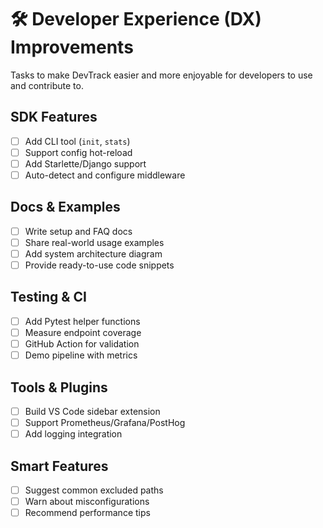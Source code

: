 # 🛠️ Developer Experience (DX) Improvements

Tasks to make DevTrack easier and more enjoyable for developers to use and contribute to.

## SDK Features
- [ ] Add CLI tool (`init`, `stats`)
- [ ] Support config hot-reload
- [ ] Add Starlette/Django support
- [ ] Auto-detect and configure middleware

## Docs & Examples
- [ ] Write setup and FAQ docs
- [ ] Share real-world usage examples
- [ ] Add system architecture diagram
- [ ] Provide ready-to-use code snippets

## Testing & CI
- [ ] Add Pytest helper functions
- [ ] Measure endpoint coverage
- [ ] GitHub Action for validation
- [ ] Demo pipeline with metrics

## Tools & Plugins
- [ ] Build VS Code sidebar extension
- [ ] Support Prometheus/Grafana/PostHog
- [ ] Add logging integration

## Smart Features
- [ ] Suggest common excluded paths
- [ ] Warn about misconfigurations
- [ ] Recommend performance tips